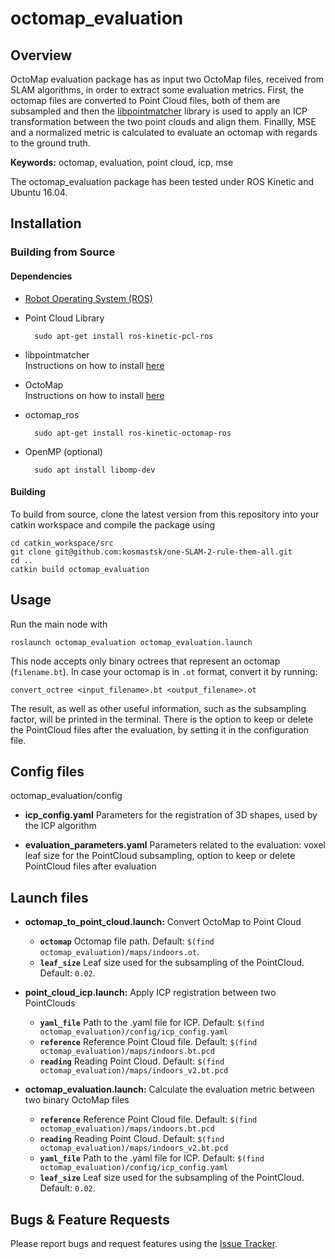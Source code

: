 # octomap_evaluation

## Overview

OctoMap evaluation package has as input two OctoMap files, received from SLAM algorithms, in order to extract some evaluation metrics. First, the octomap files are converted to Point Cloud files, both of them are subsampled and then the [libpointmatcher](https://github.com/ethz-asl/libpointmatcher/) library is used to apply an ICP transformation between the two point clouds and align them. Finallly, MSE and a normalized metric is calculated to evaluate an octomap with regards to the ground truth.

**Keywords:** octomap, evaluation, point cloud, icp, mse

The octomap_evaluation package has been tested under ROS Kinetic and Ubuntu 16.04.

## Installation

### Building from Source

#### Dependencies

- [Robot Operating System (ROS)](http://wiki.ros.org)
- Point Cloud Library

		sudo apt-get install ros-kinetic-pcl-ros
- libpointmatcher  
    Instructions on how to install [here](https://github.com/ethz-asl/libpointmatcher)
- OctoMap  
    Instructions on how to install [here](https://github.com/OctoMap/octomap/wiki/Compilation-and-Installation-of-OctoMap)
- octomap_ros

		sudo apt-get install ros-kinetic-octomap-ros
- OpenMP (optional)

		sudo apt install libomp-dev
#### Building

To build from source, clone the latest version from this repository into your catkin workspace and compile the package using

	cd catkin_workspace/src
	git clone git@github.com:kosmastsk/one-SLAM-2-rule-them-all.git
	cd ..
	catkin build octomap_evaluation

## Usage

Run the main node with

	roslaunch octomap_evaluation octomap_evaluation.launch
This node accepts only binary octrees that represent an octomap (`filename.bt`). In case your octomap is in `.ot` format, convert it by running:

	convert_octree <input_filename>.bt <output_filename>.ot

The result, as well as other useful information, such as the subsampling factor, will be printed in the terminal. There is the option to keep or delete the PointCloud files after the evaluation, by setting it in the configuration file.

## Config files

octomap_evaluation/config

* **icp_config.yaml** Parameters for the registration of 3D shapes, used by the ICP algorithm

* **evaluation_parameters.yaml** Parameters related to the evaluation: voxel leaf size for the PointCloud subsampling, option to keep or delete PointCloud files after evaluation

## Launch files

* **octomap_to_point_cloud.launch:** Convert OctoMap to Point Cloud
     - **`octomap`** Octomap file path. Default: `$(find octomap_evaluation)/maps/indoors.ot`.
     - **`leaf_size`** Leaf size used for the subsampling of the PointCloud. Default: `0.02`.

* **point_cloud_icp.launch:** Apply ICP registration between two PointClouds
     - **`yaml_file`** Path to the .yaml file for ICP. Default: `$(find octomap_evaluation)/config/icp_config.yaml`
     - **`reference`** Reference Point Cloud file. Default: `$(find octomap_evaluation)/maps/indoors.bt.pcd`
     - **`reading`** Reading Point Cloud. Default: `$(find octomap_evaluation)/maps/indoors_v2.bt.pcd`

* **octomap_evaluation.launch:** Calculate the evaluation metric between two binary OctoMap files
     - **`reference`** Reference Point Cloud file. Default: `$(find octomap_evaluation)/maps/indoors.bt.pcd`
     - **`reading`** Reading Point Cloud. Default: `$(find octomap_evaluation)/maps/indoors_v2.bt.pcd`
     - **`yaml_file`** Path to the .yaml file for ICP. Default: `$(find octomap_evaluation)/config/icp_config.yaml`
     - **`leaf_size`** Leaf size used for the subsampling of the PointCloud. Default: `0.02`.

## Bugs & Feature Requests

Please report bugs and request features using the [Issue Tracker](https://github.com/kosmastsk/one-SLAM-2-rule-them-all/issues).
